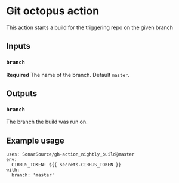 # Git octopus action

This action starts a build for the triggering repo on the given branch

## Inputs

### `branch`

**Required** The name of the branch. Default `master`.

## Outputs

### `branch`

The branch the build was run on.


## Example usage

```
uses: SonarSource/gh-action_nightly_build@master
env:
  CIRRUS_TOKEN: ${{ secrets.CIRRUS_TOKEN }}
with:
  branch: 'master'
```
